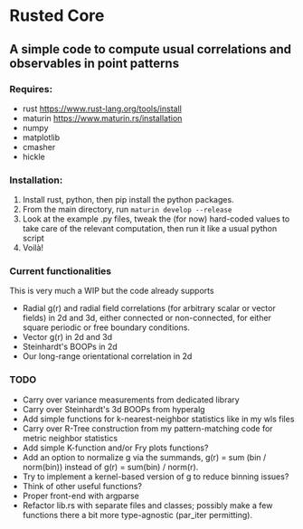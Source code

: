 # **Rusted Core**
## A simple code to compute usual correlations and observables in point patterns

### Requires:
- rust https://www.rust-lang.org/tools/install
- maturin https://www.maturin.rs/installation
- numpy
- matplotlib
- cmasher
- hickle

### Installation:
1. Install rust, python, then pip install the python packages.
2. From the main directory, run `maturin develop --release`
3. Look at the example .py files, tweak the (for now) hard-coded values to take care of the relevant computation, then run it like a usual python script
4. Voilà!

### Current functionalities
This is very much a WIP but the code already supports
- Radial g(r) and radial field correlations (for arbitrary scalar or vector fields) in 2d and 3d, either connected or non-connected, for either square periodic or free boundary conditions.
- Vector g(r) in 2d and 3d
- Steinhardt's BOOPs in 2d
- Our long-range orientational correlation in 2d

### TODO
- Carry over variance measurements from dedicated library
- Carry over Steinhardt's 3d BOOPs from hyperalg
- Add simple functions for k-nearest-neighbor statistics like in my wls files
- Carry over R-Tree construction from my pattern-matching code for metric neighbor statistics
- Add simple K-function and/or Fry plots functions?
- Add an option to normalize g via the summands, g(r) = sum (bin / norm(bin)) instead of g(r) = sum(bin) / norm(r).
- Try to implement a kernel-based version of g to reduce binning issues?
- Think of other useful functions?
- Proper front-end with argparse
- Refactor lib.rs with separate files and classes; possibly make a few functions there a bit more type-agnostic (par_iter permitting).
